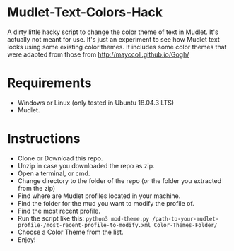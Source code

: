 # Mudlet-Text-Colors-Hack
A dirty little hacky script to change the color theme of text in Mudlet. It's actually not meant for use. It's just an experiment to see how Mudlet text looks using some existing color themes.
It includes some color themes that were adapted from those from http://mayccoll.github.io/Gogh/
# Requirements
- Windows or Linux (only tested in Ubuntu 18.04.3 LTS)
- Mudlet.
# Instructions
- Clone or Download this repo.
- Unzip in case you downloaded the repo as zip.
- Open a terminal, or cmd.
- Change directory to the folder of the repo (or the folder you extracted from the zip)
- Find where are Mudlet profiles located in your machine.
- Find the folder for the mud you want to modify the profile of.
- Find the most recent profile.
- Run the script like this:
```python3 mod-theme.py /path-to-your-mudlet-profile-/most-recent-profile-to-modify.xml Color-Themes-Folder/```
- Choose a Color Theme from the list.
- Enjoy!
